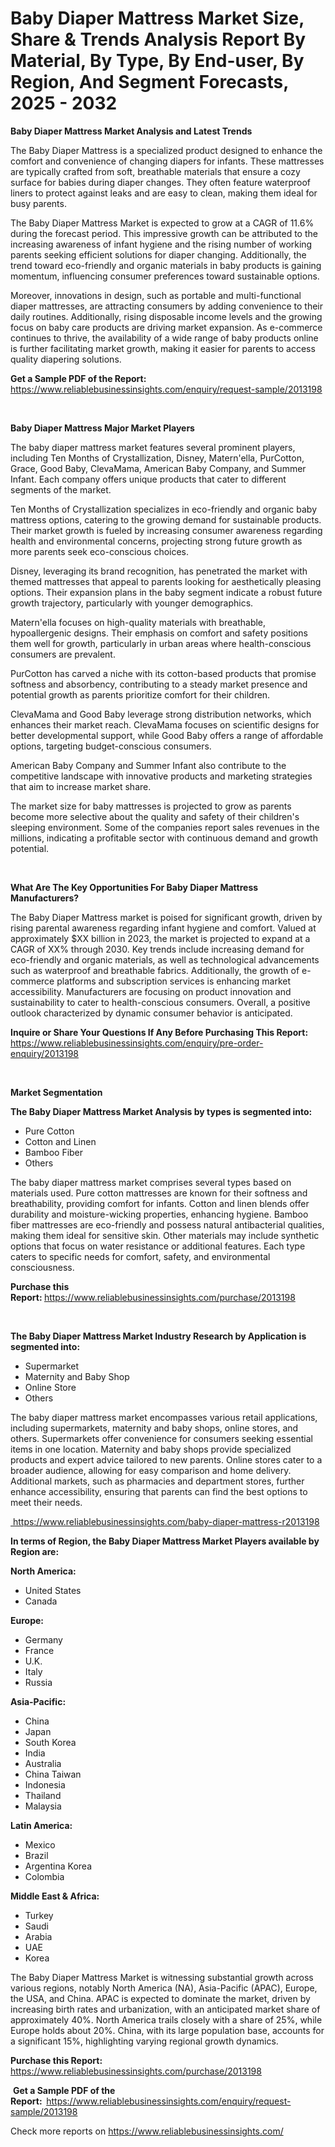 <p><h1>Baby Diaper Mattress Market Size, Share & Trends Analysis Report By Material, By Type, By End-user, By Region, And Segment Forecasts, 2025 - 2032</h1></p><p><strong>Baby Diaper Mattress Market Analysis and Latest Trends</strong></p>
<p><p>The Baby Diaper Mattress is a specialized product designed to enhance the comfort and convenience of changing diapers for infants. These mattresses are typically crafted from soft, breathable materials that ensure a cozy surface for babies during diaper changes. They often feature waterproof liners to protect against leaks and are easy to clean, making them ideal for busy parents.</p><p>The Baby Diaper Mattress Market is expected to grow at a CAGR of 11.6% during the forecast period. This impressive growth can be attributed to the increasing awareness of infant hygiene and the rising number of working parents seeking efficient solutions for diaper changing. Additionally, the trend toward eco-friendly and organic materials in baby products is gaining momentum, influencing consumer preferences toward sustainable options.</p><p>Moreover, innovations in design, such as portable and multi-functional diaper mattresses, are attracting consumers by adding convenience to their daily routines. Additionally, rising disposable income levels and the growing focus on baby care products are driving market expansion. As e-commerce continues to thrive, the availability of a wide range of baby products online is further facilitating market growth, making it easier for parents to access quality diapering solutions.</p></p>
<p><strong>Get a Sample PDF of the Report:&nbsp;</strong> <a href="https://www.reliablebusinessinsights.com/enquiry/request-sample/2013198?utm_campaign=2354&utm_medium=2&utm_source=Github&utm_content=ia&utm_term=10022025&utm_id=baby-diaper-mattress">https://www.reliablebusinessinsights.com/enquiry/request-sample/2013198</a></p>
<p>&nbsp;</p>
<p><strong>Baby Diaper Mattress Major Market Players</strong></p>
<p><p>The baby diaper mattress market features several prominent players, including Ten Months of Crystallization, Disney, Matern'ella, PurCotton, Grace, Good Baby, ClevaMama, American Baby Company, and Summer Infant. Each company offers unique products that cater to different segments of the market.</p><p>Ten Months of Crystallization specializes in eco-friendly and organic baby mattress options, catering to the growing demand for sustainable products. Their market growth is fueled by increasing consumer awareness regarding health and environmental concerns, projecting strong future growth as more parents seek eco-conscious choices.</p><p>Disney, leveraging its brand recognition, has penetrated the market with themed mattresses that appeal to parents looking for aesthetically pleasing options. Their expansion plans in the baby segment indicate a robust future growth trajectory, particularly with younger demographics.</p><p>Matern'ella focuses on high-quality materials with breathable, hypoallergenic designs. Their emphasis on comfort and safety positions them well for growth, particularly in urban areas where health-conscious consumers are prevalent. </p><p>PurCotton has carved a niche with its cotton-based products that promise softness and absorbency, contributing to a steady market presence and potential growth as parents prioritize comfort for their children.</p><p>ClevaMama and Good Baby leverage strong distribution networks, which enhances their market reach. ClevaMama focuses on scientific designs for better developmental support, while Good Baby offers a range of affordable options, targeting budget-conscious consumers.</p><p>American Baby Company and Summer Infant also contribute to the competitive landscape with innovative products and marketing strategies that aim to increase market share.</p><p>The market size for baby mattresses is projected to grow as parents become more selective about the quality and safety of their children's sleeping environment. Some of the companies report sales revenues in the millions, indicating a profitable sector with continuous demand and growth potential.</p></p>
<p>&nbsp;</p>
<p><strong>What Are The Key Opportunities For Baby Diaper Mattress Manufacturers?</strong></p>
<p><p>The Baby Diaper Mattress market is poised for significant growth, driven by rising parental awareness regarding infant hygiene and comfort. Valued at approximately $XX billion in 2023, the market is projected to expand at a CAGR of XX% through 2030. Key trends include increasing demand for eco-friendly and organic materials, as well as technological advancements such as waterproof and breathable fabrics. Additionally, the growth of e-commerce platforms and subscription services is enhancing market accessibility. Manufacturers are focusing on product innovation and sustainability to cater to health-conscious consumers. Overall, a positive outlook characterized by dynamic consumer behavior is anticipated.</p></p>
<p><strong>Inquire or Share Your Questions If Any Before Purchasing This Report:</strong> <a href="https://www.reliablebusinessinsights.com/enquiry/pre-order-enquiry/2013198?utm_campaign=2354&utm_medium=2&utm_source=Github&utm_content=ia&utm_term=10022025&utm_id=baby-diaper-mattress">https://www.reliablebusinessinsights.com/enquiry/pre-order-enquiry/2013198</a></p>
<p>&nbsp;</p>
<p><strong>Market Segmentation</strong></p>
<p><strong>The Baby Diaper Mattress Market Analysis by types is segmented into:</strong></p>
<p><ul><li>Pure Cotton</li><li>Cotton and Linen</li><li>Bamboo Fiber</li><li>Others</li></ul></p>
<p><p>The baby diaper mattress market comprises several types based on materials used. Pure cotton mattresses are known for their softness and breathability, providing comfort for infants. Cotton and linen blends offer durability and moisture-wicking properties, enhancing hygiene. Bamboo fiber mattresses are eco-friendly and possess natural antibacterial qualities, making them ideal for sensitive skin. Other materials may include synthetic options that focus on water resistance or additional features. Each type caters to specific needs for comfort, safety, and environmental consciousness.</p></p>
<p><strong>Purchase this Report:&nbsp;</strong><a href="https://www.reliablebusinessinsights.com/purchase/2013198?utm_campaign=2354&utm_medium=2&utm_source=Github&utm_content=ia&utm_term=10022025&utm_id=baby-diaper-mattress">https://www.reliablebusinessinsights.com/purchase/2013198</a></p>
<p>&nbsp;</p>
<p><strong>The Baby Diaper Mattress Market Industry Research by Application is segmented into:</strong></p>
<p><ul><li>Supermarket</li><li>Maternity and Baby Shop</li><li>Online Store</li><li>Others</li></ul></p>
<p><p>The baby diaper mattress market encompasses various retail applications, including supermarkets, maternity and baby shops, online stores, and others. Supermarkets offer convenience for consumers seeking essential items in one location. Maternity and baby shops provide specialized products and expert advice tailored to new parents. Online stores cater to a broader audience, allowing for easy comparison and home delivery. Additional markets, such as pharmacies and department stores, further enhance accessibility, ensuring that parents can find the best options to meet their needs.</p></p>
<p><a href="https://www.reliablebusinessinsights.com/baby-diaper-mattress-r2013198?utm_campaign=2354&utm_medium=2&utm_source=Github&utm_content=ia&utm_term=10022025&utm_id=baby-diaper-mattress">&nbsp;https://www.reliablebusinessinsights.com/baby-diaper-mattress-r2013198</a></p>
<p><strong>In terms of Region, the Baby Diaper Mattress Market Players available by Region are:</strong></p>
<p>
    <p> <strong> North America: </strong>
        <ul>
            <li>United States</li>
            <li>Canada</li>
        </ul>
        </p> 
    <p> <strong> Europe: </strong>
        <ul>
            <li>Germany</li>
            <li>France</li>
            <li>U.K.</li>
            <li>Italy</li>
            <li>Russia</li>
        </ul>
        </p> 
    <p> <strong> Asia-Pacific: </strong>
        <ul>
            <li>China</li>
            <li>Japan</li>
            <li>South Korea</li>
            <li>India</li>
            <li>Australia</li>
            <li>China Taiwan</li>
            <li>Indonesia</li>
            <li>Thailand</li>
            <li>Malaysia</li>
        </ul>
        </p> 
    <p> <strong> Latin America: </strong>
        <ul>
            <li>Mexico</li>
            <li>Brazil</li>
            <li>Argentina Korea</li>
            <li>Colombia</li>
        </ul>
        </p> 
    <p> <strong> Middle East & Africa: </strong>
        <ul>
            <li>Turkey</li>
            <li>Saudi</li>
            <li>Arabia</li>
            <li>UAE</li>
            <li>Korea</li>
        </ul>
    </p>
    </p>
<p><p>The Baby Diaper Mattress Market is witnessing substantial growth across various regions, notably North America (NA), Asia-Pacific (APAC), Europe, the USA, and China. APAC is expected to dominate the market, driven by increasing birth rates and urbanization, with an anticipated market share of approximately 40%. North America trails closely with a share of 25%, while Europe holds about 20%. China, with its large population base, accounts for a significant 15%, highlighting varying regional growth dynamics.</p></p>
<p><strong>Purchase this Report: </strong><a href="https://www.reliablebusinessinsights.com/purchase/2013198?utm_campaign=2354&utm_medium=2&utm_source=Github&utm_content=ia&utm_term=10022025&utm_id=baby-diaper-mattress">https://www.reliablebusinessinsights.com/purchase/2013198</a></p>
<p>&nbsp;<strong>Get a Sample PDF of the Report:&nbsp;&nbsp;</strong><a href="https://www.reliablebusinessinsights.com/enquiry/request-sample/2013198?utm_campaign=2354&utm_medium=2&utm_source=Github&utm_content=ia&utm_term=10022025&utm_id=baby-diaper-mattress">https://www.reliablebusinessinsights.com/enquiry/request-sample/2013198</a></p>
<p><strong></strong></p>
<p>Check more reports on <a href="https://www.reliablebusinessinsights.com/?utm_campaign=2354&utm_medium=2&utm_source=Github&utm_content=ia&utm_term=10022025&utm_id=baby-diaper-mattress">https://www.reliablebusinessinsights.com/</a></p>